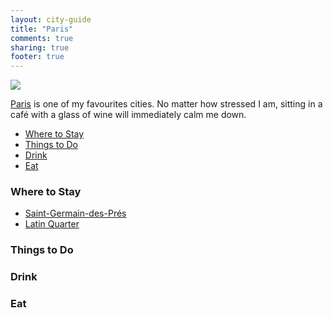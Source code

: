```yaml
---
layout: city-guide
title: "Paris"
comments: true
sharing: true
footer: true
---
```


<div class="city-view">
  <a href="{{ root_url }}/images/paris/so-paris.jpg">
    <img src="/images/paris/so-paris.jpg">
  </a>
</div>

[Paris](https://en.wikipedia.org/wiki/Paris) is one of my favourites cities. No matter how stressed I am, sitting in a café with a glass of wine will immediately calm me down.

- [Where to Stay](#Where-to-Stay)
- [Things to Do](#Things-to-Do)
- [Drink](#Drink)
- [Eat](#Eat)

<a name="Where-to-Stay"></a>
### Where to Stay

- [Saint-Germain-des-Prés](https://en.wikipedia.org/wiki/Saint-Germain-des-Pr%C3%A9s)
- [Latin Quarter](https://en.wikipedia.org/wiki/Latin_Quarter,_Paris)

<a name="Things-to-Do"></a>
### Things to Do



<a name="Drink"></a>
### Drink

<a name="Eat"></a>
### Eat
